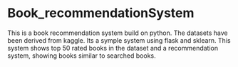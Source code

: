# Book_recommendationSystem
This is a book recommendation system build on python.
The datasets have been derived from kaggle.
Its a symple system using flask and sklearn.
This system shows top 50 rated books in the dataset and a recommendation system, showing books similar to searched books.
